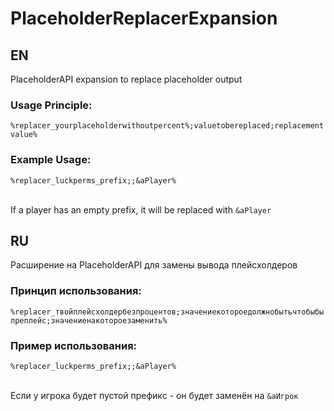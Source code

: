 # PlaceholderReplacerExpansion

## EN
PlaceholderAPI expansion to replace placeholder output

### Usage Principle: 
`%replacer_yourplaceholderwithoutpercent%;valuetobereplaced;replacementvalue%`

### Example Usage:
`%replacer_luckperms_prefix;;&aPlayer%`

<br>If a player has an empty prefix, it will be replaced with `&aPlayer`

## RU
Расширение на PlaceholderAPI для замены вывода плейсхолдеров

### Принцип использования: 
`%replacer_твойплейсхолдербезпроцентов;значениекотороедолжнобытьчтобыбылреплейс;значениенакотороезаменить%`

### Пример использования:
`%replacer_luckperms_prefix;;&aPlayer%`

<br>Если у игрока будет пустой префикс - он будет заменён на `&aИгрок`
